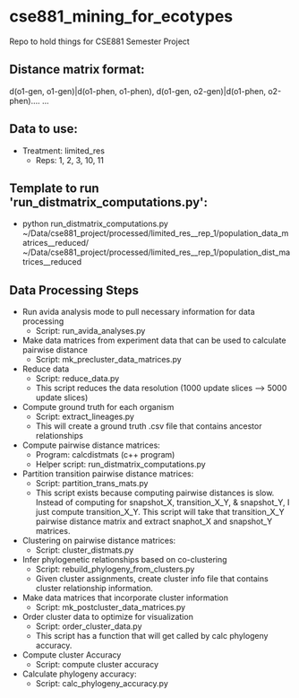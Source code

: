 # cse881_mining_for_ecotypes
Repo to hold things for CSE881 Semester Project


## Distance matrix format:
d(o1-gen, o1-gen)|d(o1-phen, o1-phen), d(o1-gen, o2-gen)|d(o1-phen, o2-phen)....
...

## Data to use:
  * Treatment: limited_res
    - Reps: 1, 2, 3, 10, 11

## Template to run 'run_distmatrix_computations.py':
  * python run_distmatrix_computations.py ~/Data/cse881_project/processed/limited_res__rep_1/population_data_matrices__reduced/ ~/Data/cse881_project/processed/limited_res__rep_1/population_dist_matrices__reduced


## Data Processing Steps
  * Run avida analysis mode to pull necessary information for data processing
    * Script: run_avida_analyses.py
  * Make data matrices from experiment data that can be used to calculate pairwise distance
    * Script: mk_precluster_data_matrices.py
  * Reduce data
    * Script: reduce_data.py
    * This script reduces the data resolution (1000 update slices --> 5000 update slices)
  * Compute ground truth for each organism
    * Script: extract_lineages.py
    * This will create a ground truth .csv file that contains ancestor
      relationships
  * Compute pairwise distance matrices:
    * Program: calcdistmats (c++ program)
    * Helper script: run_distmatrix_computations.py
  * Partition transition pairwise distance matrices:
    * Script: partition_trans_mats.py
    * This script exists because computing pairwise distances is slow.
      Instead of computing for snapshot_X, transition_X_Y, & snapshot_Y,
      I just compute transition_X_Y. This script will take that transition_X_Y pairwise distance
      matrix and extract snaphot_X and snapshot_Y matrices.
  * Clustering on pairwise distance matrices:
    * Script: cluster_distmats.py
  * Infer phylogenetic relationships based on co-clustering
    * Script: rebuild_phylogeny_from_clusters.py
    * Given cluster assignments, create cluster info file that contains cluster relationship information.
  * Make data matrices that incorporate cluster information
    * Script: mk_postcluster_data_matrices.py
  * Order cluster data to optimize for visualization
    * Script: order_cluster_data.py
    * This script has a function that will get called by calc phylogeny accuracy.
  * Compute cluster Accuracy
    * Script: compute cluster accuracy
  * Calculate phylogeny accuracy:
    * Script: calc_phylogeny_accuracy.py
